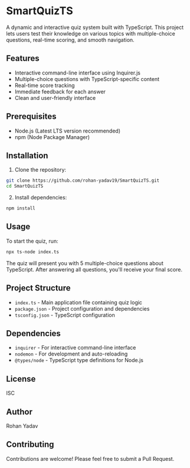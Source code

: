 # SmartQuizTS

A dynamic and interactive quiz system built with TypeScript. This project lets users test their knowledge on various topics with multiple-choice questions, real-time scoring, and smooth navigation.

## Features

- Interactive command-line interface using Inquirer.js
- Multiple-choice questions with TypeScript-specific content
- Real-time score tracking
- Immediate feedback for each answer
- Clean and user-friendly interface

## Prerequisites

- Node.js (Latest LTS version recommended)
- npm (Node Package Manager)

## Installation

1. Clone the repository:
```bash
git clone https://github.com/rohan-yadav19/SmartQuizTS.git
cd SmartQuizTS
```

2. Install dependencies:
```bash
npm install
```

## Usage

To start the quiz, run:
```bash
npx ts-node index.ts
```

The quiz will present you with 5 multiple-choice questions about TypeScript. After answering all questions, you'll receive your final score.

## Project Structure

- `index.ts` - Main application file containing quiz logic
- `package.json` - Project configuration and dependencies
- `tsconfig.json` - TypeScript configuration

## Dependencies

- `inquirer` - For interactive command-line interface
- `nodemon` - For development and auto-reloading
- `@types/node` - TypeScript type definitions for Node.js

## License

ISC

## Author

Rohan Yadav

## Contributing

Contributions are welcome! Please feel free to submit a Pull Request.
